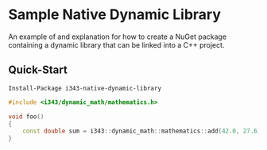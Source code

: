 # Sample Native Dynamic Library

An example of and explanation for how to create a NuGet package containing a dynamic library that can be linked into a C++ project.

## Quick-Start

```
Install-Package i343-native-dynamic-library
```

```cpp
#include <i343/dynamic_math/mathematics.h>

void foo()
{
    const double sum = i343::dynamic_math::mathematics::add(42.0, 27.6);
}
```

